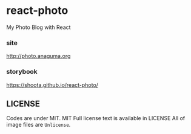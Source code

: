 # react-photo

My Photo Blog with React


### site

http://photo.anaguma.org

### storybook

https://shoota.github.io/react-photo/

## LICENSE
Codes are under MIT. MIT Full license text is available in LICENSE
All of image files are `Unlicense`.
